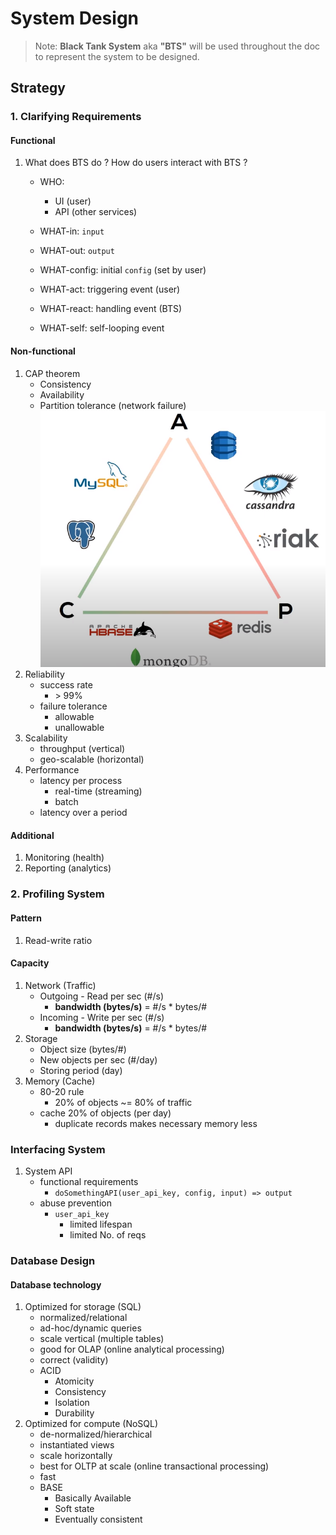 # System Design

> Note: **Black Tank System** aka **"BTS"** will be used throughout the doc to represent the system to be designed.

## Strategy

### 1. Clarifying Requirements

#### Functional

1. What does BTS do ? How do users interact with BTS ?
    - WHO: 
        - UI (user)
        - API (other services)

    - WHAT-in: ```input```
    - WHAT-out: ```output```

    - WHAT-config: initial ```config``` (set by user)

    - WHAT-act: triggering event (user)
    - WHAT-react: handling event (BTS)

    - WHAT-self: self-looping event

#### Non-functional 

1. CAP theorem
    - Consistency
    - Availability
    - Partition tolerance (network failure)
    ![CAP](CAP.png)
1. Reliability
    - success rate
        - \> 99%
    - failure tolerance
        - allowable
        - unallowable
1. Scalability
    - throughput (vertical)
    - geo-scalable (horizontal)
1. Performance
    - latency per process
        - real-time (streaming)
        - batch
    - latency over a period

#### Additional

1. Monitoring (health)
1. Reporting (analytics)


### 2. Profiling System 

#### Pattern

1. Read-write ratio

#### Capacity

1. Network (Traffic)
    - Outgoing - Read per sec (#/s)
        - **bandwidth (bytes/s)** = #/s * bytes/#
    - Incoming - Write per sec (#/s)
        - **bandwidth (bytes/s)** = #/s * bytes/#
1. Storage
    - Object size (bytes/#)
    - New objects per sec (#/day)
    - Storing period (day)
1. Memory (Cache)
    - 80-20 rule
        - 20% of objects ~= 80% of traffic
    - cache 20% of objects (per day)
        - duplicate records makes necessary memory less

### Interfacing System

1. System API
    - functional requirements
        - ```doSomethingAPI(user_api_key, config, input) => output```
    - abuse prevention
        - ```user_api_key```
            - limited lifespan
            - limited No. of reqs

### Database Design

#### Database technology

1. Optimized for storage (SQL)
    - normalized/relational
    - ad-hoc/dynamic queries
    - scale vertical (multiple tables)
    - good for OLAP (online analytical processing)
    - correct (validity)
    - ACID
        - Atomicity
        - Consistency
        - Isolation
        - Durability
1. Optimized for compute (NoSQL)
    - de-normalized/hierarchical
    - instantiated views
    - scale horizontally
    - best for OLTP at scale (online transactional processing)
    - fast
    - BASE
        - Basically Available
        - Soft state
        - Eventually consistent